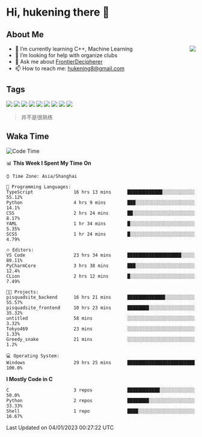 # Hi, hukening there 👋

## About Me

<a href="#">
  <img align="right" src="https://github-readme-stats.vercel.app/api?username=Tokyo469&count_private=true&show_icons=true&bg_color=15,f2f7fd,E0EAFC" />
</a>

- 🌱 I’m currently learning C++, Machine Learning
- 🤔 I’m looking for help with organize clubs
- 💬 Ask me about [FrontierDecipherer](https://github.com/FrontierDecipherer)
- 📫 How to reach me: hukening8@gmail.com

## Tags

![](https://img.shields.io/badge/-Python-3e74a2?style=flat-square&logo=Python&logoColor=fff)
![](https://img.shields.io/badge/-C++-00579c?style=flat-square&logo=cplusplus&logoColor=fff)
![](https://img.shields.io/badge/-Node.js-339933?style=flat-square&logo=Node.js&logoColor=fff)
![](https://img.shields.io/badge/-React-2d98ce?style=flat-square&logo=React&logoColor=fff)
![](https://img.shields.io/badge/-Next.js-717171?style=flat-square&logo=next.js&logoColor=fff)
![](https://img.shields.io/badge/-Docker-2496ED?style=flat-square&logo=Docker&logoColor=fff)
![](https://img.shields.io/badge/-Linux-000000?style=flat-square&logo=Linux&logoColor=fff)
![](https://img.shields.io/badge/-MySQL-4479A1?style=flat-square&logo=MySQL&logoColor=fff)
![](https://img.shields.io/badge/-MongoDB-47A248?style=flat-square&logo=MongoDB&logoColor=fff)

> 并不是很熟练

## Waka Time

<!--START_SECTION:waka-->
![Code Time](http://img.shields.io/badge/Code%20Time-18%20hrs%2043%20mins-blue)

📊 **This Week I Spent My Time On** 

```text
⌚︎ Time Zone: Asia/Shanghai

💬 Programming Languages: 
TypeScript               16 hrs 13 mins      █████████████░░░░░░░░░░░░   55.12% 
Python                   4 hrs 9 mins        ███░░░░░░░░░░░░░░░░░░░░░░   14.1% 
CSS                      2 hrs 24 mins       ██░░░░░░░░░░░░░░░░░░░░░░░   8.17% 
YAML                     1 hr 34 mins        █░░░░░░░░░░░░░░░░░░░░░░░░   5.35% 
SCSS                     1 hr 24 mins        █░░░░░░░░░░░░░░░░░░░░░░░░   4.79%

🔥 Editors: 
VS Code                  23 hrs 34 mins      ████████████████████░░░░░   80.11% 
PyCharmCore              3 hrs 38 mins       ███░░░░░░░░░░░░░░░░░░░░░░   12.4% 
CLion                    2 hrs 12 mins       █░░░░░░░░░░░░░░░░░░░░░░░░   7.49%

🐱‍💻 Projects: 
pisquadsite_backend      16 hrs 21 mins      ██████████████░░░░░░░░░░░   55.57% 
pisquadsite_frontend     10 hrs 23 mins      ████████░░░░░░░░░░░░░░░░░   35.32% 
untitled                 58 mins             ░░░░░░░░░░░░░░░░░░░░░░░░░   3.32% 
Tokyo469                 23 mins             ░░░░░░░░░░░░░░░░░░░░░░░░░   1.33% 
Greedy_snake             21 mins             ░░░░░░░░░░░░░░░░░░░░░░░░░   1.2%

💻 Operating System: 
Windows                  29 hrs 25 mins      █████████████████████████   100.0%

```

**I Mostly Code in C** 

```text
C                        3 repos             ████████████░░░░░░░░░░░░░   50.0% 
Python                   2 repos             ████████░░░░░░░░░░░░░░░░░   33.33% 
Shell                    1 repo              ████░░░░░░░░░░░░░░░░░░░░░   16.67%

```



 Last Updated on 04/01/2023 00:27:22 UTC
<!--END_SECTION:waka-->

